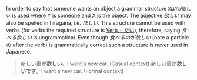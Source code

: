 In order to say that someone wants an object a grammar structure `XはYが欲しい` is used where Y is someone and X is the object. The adjective *欲しい* may also be spelled in hiragana, i.e. *ほしい*. This structure cannot be used with verbs (for verbs the required structure is [Verb + たい](41)), therefore, saying *食べる欲しい* is ungrammatical. Even though *食べるのが欲しい* (note a particle の after the verb) is grammatically correct such a structure is never used in Japanese.
>新しい車が**欲しい**。I want a new car. (Casual context)
>新しい車が**欲しいです**。I want a new car. (Formal context)